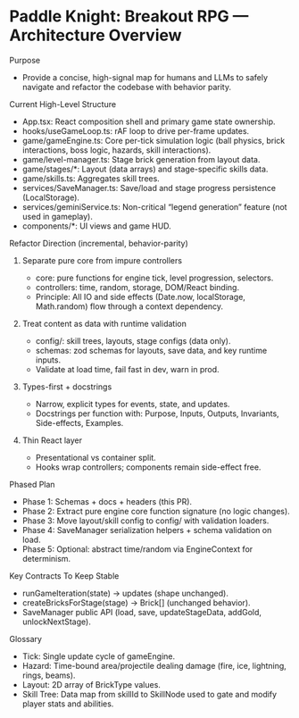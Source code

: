 # Paddle Knight: Breakout RPG — Architecture Overview

Purpose
- Provide a concise, high-signal map for humans and LLMs to safely navigate and refactor the codebase with behavior parity.

Current High-Level Structure
- App.tsx: React composition shell and primary game state ownership.
- hooks/useGameLoop.ts: rAF loop to drive per-frame updates.
- game/gameEngine.ts: Core per-tick simulation logic (ball physics, brick interactions, boss logic, hazards, skill interactions).
- game/level-manager.ts: Stage brick generation from layout data.
- game/stages/*: Layout (data arrays) and stage-specific skills data.
- game/skills.ts: Aggregates skill trees.
- services/SaveManager.ts: Save/load and stage progress persistence (LocalStorage).
- services/geminiService.ts: Non-critical “legend generation” feature (not used in gameplay).
- components/*: UI views and game HUD.

Refactor Direction (incremental, behavior-parity)
1. Separate pure core from impure controllers
   - core: pure functions for engine tick, level progression, selectors.
   - controllers: time, random, storage, DOM/React binding.
   - Principle: All IO and side effects (Date.now, localStorage, Math.random) flow through a context dependency.

2. Treat content as data with runtime validation
   - config/: skill trees, layouts, stage configs (data only).
   - schemas: zod schemas for layouts, save data, and key runtime inputs.
   - Validate at load time, fail fast in dev, warn in prod.

3. Types-first + docstrings
   - Narrow, explicit types for events, state, and updates.
   - Docstrings per function with: Purpose, Inputs, Outputs, Invariants, Side-effects, Examples.

4. Thin React layer
   - Presentational vs container split.
   - Hooks wrap controllers; components remain side-effect free.

Phased Plan
- Phase 1: Schemas + docs + headers (this PR).
- Phase 2: Extract pure engine core function signature (no logic changes).
- Phase 3: Move layout/skill config to config/ with validation loaders.
- Phase 4: SaveManager serialization helpers + schema validation on load.
- Phase 5: Optional: abstract time/random via EngineContext for determinism.

Key Contracts To Keep Stable
- runGameIteration(state) -> updates (shape unchanged).
- createBricksForStage(stage) -> Brick[] (unchanged behavior).
- SaveManager public API (load, save, updateStageData, addGold, unlockNextStage).

Glossary
- Tick: Single update cycle of gameEngine.
- Hazard: Time-bound area/projectile dealing damage (fire, ice, lightning, rings, beams).
- Layout: 2D array of BrickType values.
- Skill Tree: Data map from skillId to SkillNode used to gate and modify player stats and abilities.
